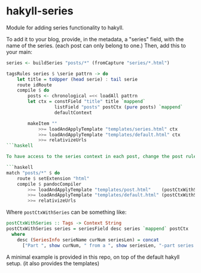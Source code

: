 # hakyll-series

Module for adding series functionality to hakyll.

To add it to your blog, provide, in the metadata, a "series" field, with the name of the series. (each post can only belong to one.) Then, add this to your main:

```haskell
series <- buildSeries "posts/*" (fromCapture "series/*.html")

tagsRules series $ \serie pattrn -> do
    let title = toUpper (head serie) : tail serie
    route idRoute
    compile $ do
        posts <- chronological =<< loadAll pattrn
        let ctx = constField "title" title `mappend`
                  listField "posts" postCtx (pure posts) `mappend`
                  defaultContext

        makeItem ""
            >>= loadAndApplyTemplate "templates/series.html" ctx
            >>= loadAndApplyTemplate "templates/default.html" ctx
            >>= relativizeUrls
```haskell

To have access to the series context in each post, change the post rule to something like this:

```haskell
match "posts/*" $ do
    route $ setExtension "html"
    compile $ pandocCompiler
        >>= loadAndApplyTemplate "templates/post.html"    (postCtxWithSeries series)
        >>= loadAndApplyTemplate "templates/default.html" (postCtxWithSeries series)
        >>= relativizeUrls
```

Where `postCtxWithSeries` can be something like:

```haskell
postCtxWithSeries :: Tags -> Context String
postCtxWithSeries series = seriesField desc series `mappend` postCtx
  where
    desc (SeriesInfo serieName curNum seriesLen) = concat
      ["Part ", show curNum, " from a ", show seriesLen, "-part series on ", serieName]
```

A minimal example is provided in this repo, on top of the default hakyll setup. (it also provides the templates)
